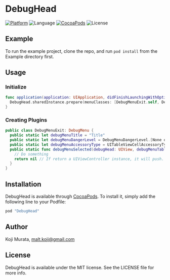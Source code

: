 # DebugHead

[![Platform](https://img.shields.io/cocoapods/p/ColorPickerView.svg?style=flat)](http://cocoapods.org/pods/ColorPickerView)
![Language](https://img.shields.io/badge/language-Swift%202.2-orange.svg)
[![CocoaPods](https://img.shields.io/cocoapods/v/ColorPickerView.svg?style=flat)](http://cocoapods.org/pods/ColorPickerView)
![License](https://img.shields.io/github/license/malt03/ColorPickerView.svg?style=flat)

## Example

To run the example project, clone the repo, and run `pod install` from the Example directory first.

## Usage

### Initialize
```swift
func application(application: UIApplication, didFinishLaunchingWithOptions launchOptions: [NSObject: AnyObject]?) -> Bool {
  DebugHead.sharedInstance.prepare(menuClasses: [DebugMenuExit.self, DebugMenuHideDebugHead.self])
}
```

### Creating Plugins
```swift
public class DebugMenuExit: DebugMenu {
  public static let debugMenuTitle = "Title"
  public static let debugMenuDangerLevel = DebugMenuDangerLevel.[None or Low or High or Extreme]
  public static let debugMenuAccessoryType = UITableViewCellAccessoryType.None
  public static func debugMenuSelected(debugHead: UIView, debugMenuTableViewController: UITableViewController) -> UIViewController? {
    // Do something
    return nil // If return a UIViewController instance, it will push. 
  }
}

```

## Installation

DebugHead is available through [CocoaPods](http://cocoapods.org). To install
it, simply add the following line to your Podfile:

```ruby
pod "DebugHead"
```

## Author

Koji Murata, malt.koji@gmail.com

## License

DebugHead is available under the MIT license. See the LICENSE file for more info.
